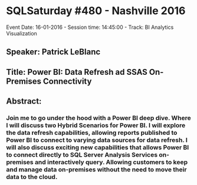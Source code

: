 # SQLSaturday #480 - Nashville 2016
Event Date: 16-01-2016 - Session time: 14:45:00 - Track: BI Analytics  Visualization
## Speaker: Patrick LeBlanc
## Title: Power BI:  Data Refresh ad SSAS On-Premises Connectivity
## Abstract:
### Join me to go under the hood with a Power BI deep dive. Where I will discuss two Hybrid Scenarios for Power BI.  I will explore the data refresh capabilities, allowing reports published to Power BI to connect to varying data sources for data refresh. I will also discuss exciting new capabilities that allows Power BI to connect directly to SQL Server Analysis Services on-premises and interactively query.  Allowing customers to keep and manage data on-premises without the need to move their data to the cloud.
